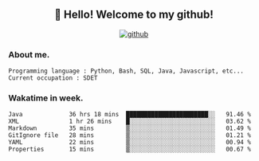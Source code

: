 <h2 align="center">👋 Hello! Welcome to my github! </h2>
<p align="center">
  <a href="https://github.com/usergwen"><img src="https://img.shields.io/badge/GitHub-24292e" alt="github"></a>
</p>

### About me.

```Plain Text
Programming language : Python, Bash, SQL, Java, Javascript, etc...
Current occupation : SDET
```
### Wakatime in week.

<!--START_SECTION:waka-->

```text
Java             36 hrs 18 mins  ███████████████████████░░   91.46 %
XML              1 hr 26 mins    █░░░░░░░░░░░░░░░░░░░░░░░░   03.62 %
Markdown         35 mins         ▒░░░░░░░░░░░░░░░░░░░░░░░░   01.49 %
GitIgnore file   28 mins         ▒░░░░░░░░░░░░░░░░░░░░░░░░   01.21 %
YAML             22 mins         ▒░░░░░░░░░░░░░░░░░░░░░░░░   00.94 %
Properties       15 mins         ▒░░░░░░░░░░░░░░░░░░░░░░░░   00.67 %
```

<!--END_SECTION:waka-->
